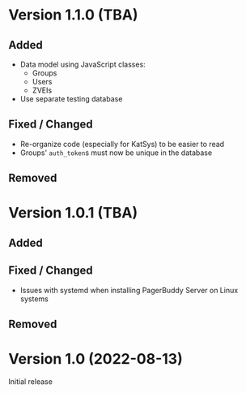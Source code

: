# Version 1.1.0 (TBA)

## Added
* Data model using JavaScript classes:
  - Groups
  - Users
  - ZVEIs
* Use separate testing database

## Fixed / Changed
* Re-organize code (especially for KatSys) to be easier to read
* Groups' `auth_token`s must now be unique in the database

## Removed

# Version 1.0.1 (TBA)

## Added

## Fixed / Changed
* Issues with systemd when installing PagerBuddy Server on Linux systems

## Removed

# Version 1.0 (2022-08-13)

Initial release
